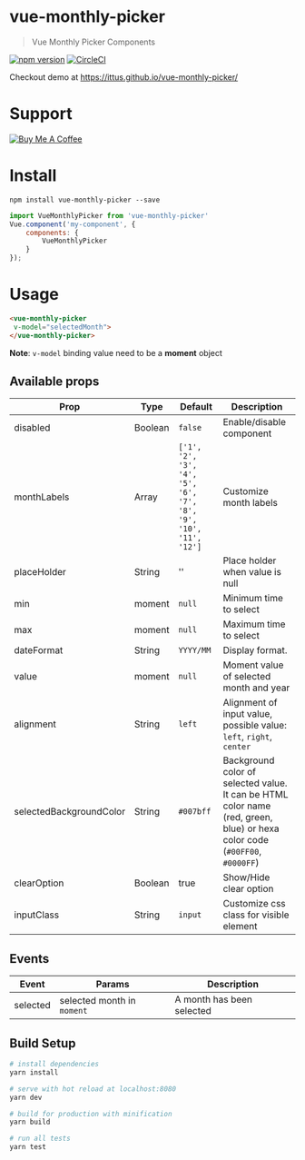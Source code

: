 # vue-monthly-picker

> Vue Monthly Picker Components

[![npm version](https://badge.fury.io/js/vue-monthly-picker.svg)](https://badge.fury.io/js/vue-monthly-picker)
[![CircleCI](https://circleci.com/gh/ittus/vue-monthly-picker.svg?style=shield&circle-token=fa41e296ca28a346dfcea28addb1d5f671f187a8)](https://circleci.com/gh/ittus/vue-monthly-picker)

Checkout demo at https://ittus.github.io/vue-monthly-picker/

# Support
<a href="https://www.buymeacoffee.com/8buMYCOog" target="_blank"><img src="https://www.buymeacoffee.com/assets/img/custom_images/orange_img.png" alt="Buy Me A Coffee" style="height: auto !important;width: auto !important;"></a>

# Install
```
npm install vue-monthly-picker --save
```
```javascript
import VueMonthlyPicker from 'vue-monthly-picker'
Vue.component('my-component', {
    components: {
        VueMonthlyPicker
    }
});
```
# Usage

```html
<vue-monthly-picker
 v-model="selectedMonth">
</vue-monthly-picker>
```

**Note**: `v-model` binding value need to be a **moment** object
## Available props


| Prop                  | Type            | Default     | Description                              |
|-----------------------|-----------------|-------------|------------------------------------------|
| disabled                 | Boolean    |      `false`     | Enable/disable component             |
| monthLabels                  | Array          |    `['1', '2', '3', '4', '5', '6', '7', '8', '9', '10', '11', '12']`         | Customize month labels                      |
| placeHolder                  | String          |    ''         | Place holder when value is null                      |
| min                  | moment          |    `null`         | Minimum time to select                      |
| max                  | moment          |    `null`         | Maximum time to select                      |
| dateFormat                  | String          |    `YYYY/MM`         | Display format.                      |
| value                  | moment          |    `null`         | Moment value of selected month and year                  |
| alignment                  | String          |    `left`         | Alignment of input value, possible value: `left`, `right`, `center`                  |
| selectedBackgroundColor                  | String          |    `#007bff`         | Background color of selected value. It can be HTML color name (red, green, blue) or hexa color code (`#00FF00`, `#0000FF`)                  |
| clearOption                  | Boolean          |    true         | Show/Hide clear option                  |
| inputClass                  | String          |    `input`         | Customize css class for visible element                  |


## Events

| Event | Params | Description |
|-------|--------|-------------|
|selected| selected month in `moment`| A month has been selected |

## Build Setup

``` bash
# install dependencies
yarn install

# serve with hot reload at localhost:8080
yarn dev

# build for production with minification
yarn build

# run all tests
yarn test
```
